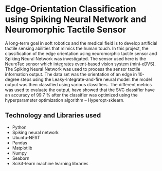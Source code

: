 # Edge-Orientation Classification using Spiking Neural Network and Neuromorphic Tactile Sensor

A long-term goal in soft robotics and the medical field is to develop artificial tactile sensing
abilities that mimics the human touch. In this project, the classification of the edge orientation using
neuromorphic tactile sensor and Spiking Neural Network was investigated. The sensor used here is
the NeuroTac sensor which integrates event-based vision system (mini-eDVS). The Spiking Neural
Network was used to process the sensor tactile information output. The data set was the orientation
of an edge in 10-degree steps using the Leaky-Integrate-and-fire neural model. the model output
was then classified using various classifiers. The different metrics was used to evaluate the output,
have showed that the SVC classifier have an accuracy of 99.7 % after the classifier was optimized
using the hyperparameter optimization algorithm – Hyperopt-sklearn.

## Technology and Libraries used
* Python
* Spiking neural network
* Ubuntu-NEST
* Pandas
* Matplotlib
* Numpy
* Seaborn
* Scikit-learn machine learning libraries


